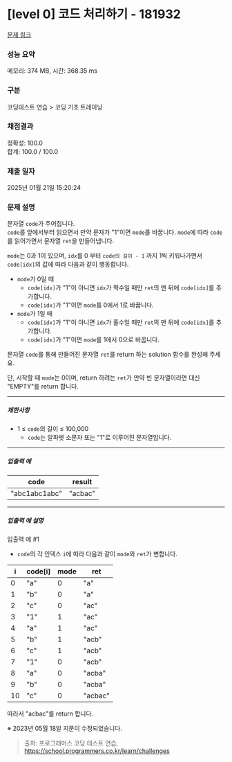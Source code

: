 # [level 0] 코드 처리하기 - 181932 

[문제 링크](https://school.programmers.co.kr/learn/courses/30/lessons/181932) 

### 성능 요약

메모리: 374 MB, 시간: 368.35 ms

### 구분

코딩테스트 연습 > 코딩 기초 트레이닝

### 채점결과

정확성: 100.0<br/>합계: 100.0 / 100.0

### 제출 일자

2025년 01월 21일 15:20:24

### 문제 설명

<p style="user-select: auto !important;">문자열 <code style="user-select: auto !important;">code</code>가 주어집니다.<br style="user-select: auto !important;">
<code style="user-select: auto !important;">code</code>를 앞에서부터 읽으면서 만약 문자가 "1"이면 <code style="user-select: auto !important;">mode</code>를 바꿉니다. <code style="user-select: auto !important;">mode</code>에 따라 <code style="user-select: auto !important;">code</code>를 읽어가면서 문자열 <code style="user-select: auto !important;">ret</code>을 만들어냅니다.</p>

<p style="user-select: auto !important;"><code style="user-select: auto !important;">mode</code>는 0과 1이 있으며, <code style="user-select: auto !important;">idx</code>를 0 부터 <code style="user-select: auto !important;">code의 길이 - 1</code> 까지 1씩 키워나가면서 <code style="user-select: auto !important;">code[idx]</code>의 값에 따라 다음과 같이 행동합니다.</p>

<ul style="user-select: auto !important;">
<li style="user-select: auto !important;"><code style="user-select: auto !important;">mode</code>가 0일 때 

<ul style="user-select: auto !important;">
<li style="user-select: auto !important;"><code style="user-select: auto !important;">code[idx]</code>가 "1"이 아니면 <code style="user-select: auto !important;">idx</code>가 짝수일 때만 <code style="user-select: auto !important;">ret</code>의 맨 뒤에 <code style="user-select: auto !important;">code[idx]</code>를 추가합니다.</li>
<li style="user-select: auto !important;"><code style="user-select: auto !important;">code[idx]</code>가 "1"이면 <code style="user-select: auto !important;">mode</code>를 0에서 1로 바꿉니다.</li>
</ul></li>
<li style="user-select: auto !important;"><code style="user-select: auto !important;">mode</code>가 1일 때

<ul style="user-select: auto !important;">
<li style="user-select: auto !important;"><code style="user-select: auto !important;">code[idx]</code>가 "1"이 아니면 <code style="user-select: auto !important;">idx</code>가 홀수일 때만 <code style="user-select: auto !important;">ret</code>의 맨 뒤에 <code style="user-select: auto !important;">code[idx]</code>를 추가합니다.</li>
<li style="user-select: auto !important;"><code style="user-select: auto !important;">code[idx]</code>가 "1"이면 <code style="user-select: auto !important;">mode</code>를 1에서 0으로 바꿉니다.</li>
</ul></li>
</ul>

<p style="user-select: auto !important;">문자열 <code style="user-select: auto !important;">code</code>를 통해 만들어진 문자열 <code style="user-select: auto !important;">ret</code>를 return 하는 solution 함수를 완성해 주세요.</p>

<p style="user-select: auto !important;">단, 시작할 때 <code style="user-select: auto !important;">mode</code>는 0이며, return 하려는 <code style="user-select: auto !important;">ret</code>가 만약 빈 문자열이라면 대신 "EMPTY"를 return 합니다.</p>

<hr style="user-select: auto !important;">

<h5 style="user-select: auto !important;">제한사항</h5>

<ul style="user-select: auto !important;">
<li style="user-select: auto !important;">1 ≤ <code style="user-select: auto !important;">code</code>의 길이 ≤ 100,000

<ul style="user-select: auto !important;">
<li style="user-select: auto !important;"><code style="user-select: auto !important;">code</code>는 알파벳 소문자 또는 "1"로 이루어진 문자열입니다.</li>
</ul></li>
</ul>

<hr style="user-select: auto !important;">

<h5 style="user-select: auto !important;">입출력 예</h5>
<table class="table" style="user-select: auto !important;">
        <thead style="user-select: auto !important;"><tr style="user-select: auto !important;">
<th style="user-select: auto !important;">code</th>
<th style="user-select: auto !important;">result</th>
</tr>
</thead>
        <tbody style="user-select: auto !important;"><tr style="user-select: auto !important;">
<td style="user-select: auto !important;">"abc1abc1abc"</td>
<td style="user-select: auto !important;">"acbac"</td>
</tr>
</tbody>
      </table>
<hr style="user-select: auto !important;">

<h5 style="user-select: auto !important;">입출력 예 설명</h5>

<p style="user-select: auto !important;">입출력 예 #1</p>

<ul style="user-select: auto !important;">
<li style="user-select: auto !important;"><code style="user-select: auto !important;">code</code>의 각 인덱스 <code style="user-select: auto !important;">i</code>에 따라 다음과 같이 <code style="user-select: auto !important;">mode</code>와 <code style="user-select: auto !important;">ret</code>가 변합니다.</li>
</ul>
<table class="table" style="user-select: auto !important;">
        <thead style="user-select: auto !important;"><tr style="user-select: auto !important;">
<th style="user-select: auto !important;">i</th>
<th style="user-select: auto !important;">code[i]</th>
<th style="user-select: auto !important;">mode</th>
<th style="user-select: auto !important;">ret</th>
</tr>
</thead>
        <tbody style="user-select: auto !important;"><tr style="user-select: auto !important;">
<td style="user-select: auto !important;">0</td>
<td style="user-select: auto !important;">"a"</td>
<td style="user-select: auto !important;">0</td>
<td style="user-select: auto !important;">"a"</td>
</tr>
<tr style="user-select: auto !important;">
<td style="user-select: auto !important;">1</td>
<td style="user-select: auto !important;">"b"</td>
<td style="user-select: auto !important;">0</td>
<td style="user-select: auto !important;">"a"</td>
</tr>
<tr style="user-select: auto !important;">
<td style="user-select: auto !important;">2</td>
<td style="user-select: auto !important;">"c"</td>
<td style="user-select: auto !important;">0</td>
<td style="user-select: auto !important;">"ac"</td>
</tr>
<tr style="user-select: auto !important;">
<td style="user-select: auto !important;">3</td>
<td style="user-select: auto !important;">"1"</td>
<td style="user-select: auto !important;">1</td>
<td style="user-select: auto !important;">"ac"</td>
</tr>
<tr style="user-select: auto !important;">
<td style="user-select: auto !important;">4</td>
<td style="user-select: auto !important;">"a"</td>
<td style="user-select: auto !important;">1</td>
<td style="user-select: auto !important;">"ac"</td>
</tr>
<tr style="user-select: auto !important;">
<td style="user-select: auto !important;">5</td>
<td style="user-select: auto !important;">"b"</td>
<td style="user-select: auto !important;">1</td>
<td style="user-select: auto !important;">"acb"</td>
</tr>
<tr style="user-select: auto !important;">
<td style="user-select: auto !important;">6</td>
<td style="user-select: auto !important;">"c"</td>
<td style="user-select: auto !important;">1</td>
<td style="user-select: auto !important;">"acb"</td>
</tr>
<tr style="user-select: auto !important;">
<td style="user-select: auto !important;">7</td>
<td style="user-select: auto !important;">"1"</td>
<td style="user-select: auto !important;">0</td>
<td style="user-select: auto !important;">"acb"</td>
</tr>
<tr style="user-select: auto !important;">
<td style="user-select: auto !important;">8</td>
<td style="user-select: auto !important;">"a"</td>
<td style="user-select: auto !important;">0</td>
<td style="user-select: auto !important;">"acba"</td>
</tr>
<tr style="user-select: auto !important;">
<td style="user-select: auto !important;">9</td>
<td style="user-select: auto !important;">"b"</td>
<td style="user-select: auto !important;">0</td>
<td style="user-select: auto !important;">"acba"</td>
</tr>
<tr style="user-select: auto !important;">
<td style="user-select: auto !important;">10</td>
<td style="user-select: auto !important;">"c"</td>
<td style="user-select: auto !important;">0</td>
<td style="user-select: auto !important;">"acbac"</td>
</tr>
</tbody>
      </table>
<p style="user-select: auto !important;">따라서 "acbac"를 return 합니다.</p>

<p style="user-select: auto !important;">※ 2023년 05월 18일 지문이 수정되었습니다.</p>


> 출처: 프로그래머스 코딩 테스트 연습, https://school.programmers.co.kr/learn/challenges